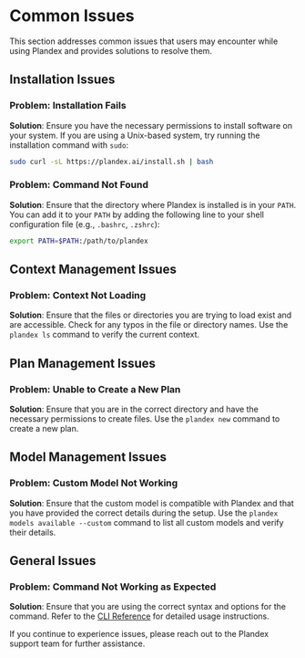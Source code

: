# Common Issues

This section addresses common issues that users may encounter while using Plandex and provides solutions to resolve them.

## Installation Issues

### Problem: Installation Fails

**Solution**: Ensure you have the necessary permissions to install software on your system. If you are using a Unix-based system, try running the installation command with `sudo`:

```bash
sudo curl -sL https://plandex.ai/install.sh | bash
```

### Problem: Command Not Found

**Solution**: Ensure that the directory where Plandex is installed is in your `PATH`. You can add it to your `PATH` by adding the following line to your shell configuration file (e.g., `.bashrc`, `.zshrc`):

```bash
export PATH=$PATH:/path/to/plandex
```

## Context Management Issues

### Problem: Context Not Loading

**Solution**: Ensure that the files or directories you are trying to load exist and are accessible. Check for any typos in the file or directory names. Use the `plandex ls` command to verify the current context.

## Plan Management Issues

### Problem: Unable to Create a New Plan

**Solution**: Ensure that you are in the correct directory and have the necessary permissions to create files. Use the `plandex new` command to create a new plan.

## Model Management Issues

### Problem: Custom Model Not Working

**Solution**: Ensure that the custom model is compatible with Plandex and that you have provided the correct details during the setup. Use the `plandex models available --custom` command to list all custom models and verify their details.

## General Issues

### Problem: Command Not Working as Expected

**Solution**: Ensure that you are using the correct syntax and options for the command. Refer to the [CLI Reference](../cli-reference/command-list.md) for detailed usage instructions.

If you continue to experience issues, please reach out to the Plandex support team for further assistance.
